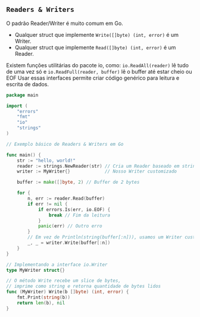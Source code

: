 ## `Readers & Writers`

O padrão Reader/Writer é muito comum em Go.

- Qualquer struct que implemente `Write([]byte) (int, error)` é um Writer.
- Qualquer struct que implemente `Read([]byte) (int, error)` é um Reader.

Existem funções utilitárias do pacote io, como: `io.ReadAll(reader)` lê tudo de uma vez só e `io.ReadFull(reader, buffer)` lê o buffer até estar cheio ou EOF Usar essas interfaces permite criar código genérico para leitura e escrita de dados.

```go
package main

import (
	"errors"
	"fmt"
	"io"
	"strings"
)

// Exemplo básico de Readers & Writers em Go

func main() {
	str := "hello, world!"
	reader := strings.NewReader(str) // Cria um Reader baseado em string
	writer := MyWriter{}             // Nosso Writer customizado

	buffer := make([]byte, 2) // Buffer de 2 bytes

	for {
		n, err := reader.Read(buffer)
		if err != nil {
			if errors.Is(err, io.EOF) {
				break // Fim da leitura
			}
			panic(err) // Outro erro
		}
		// Em vez de Println(string(buffer[:n])), usamos um Writer customizado
		_, _ = writer.Write(buffer[:n])
	}
}

// Implementando a interface io.Writer
type MyWriter struct{}

// O método Write recebe um slice de bytes,
// imprime como string e retorna quantidade de bytes lidos
func (MyWriter) Write(b []byte) (int, error) {
	fmt.Print(string(b))
	return len(b), nil
}
```
